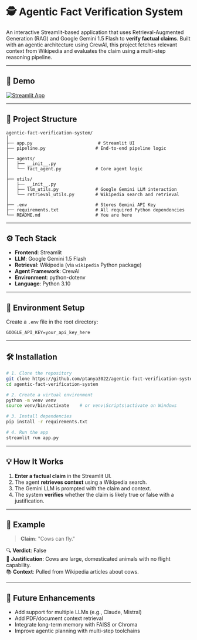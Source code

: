 # 🕵️ Agentic Fact Verification System

An interactive Streamlit-based application that uses Retrieval-Augmented Generation (RAG) and Google Gemini 1.5 Flash to **verify factual claims**. Built with an agentic architecture using CrewAI, this project fetches relevant context from Wikipedia and evaluates the claim using a multi-step reasoning pipeline.

---

## 🚀 Demo

[![Streamlit App](https://static.streamlit.io/badges/streamlit_badge_black_white.svg)](https://agentic-fact-verification-system-3yqwkdmsz6jwtdbsvwixnq.streamlit.app/)



---

## 📂 Project Structure

```
agentic-fact-verification-system/
│
├── app.py                         # Streamlit UI
├── pipeline.py                   # End-to-end pipeline logic
│
├── agents/
│   ├── __init__.py
│   └── fact_agent.py             # Core agent logic
│
├── utils/
│   ├── __init__.py
│   ├── llm_utils.py              # Google Gemini LLM interaction
│   └── retrieval_utils.py        # Wikipedia search and retrieval
│
├── .env                          # Stores Gemini API Key
├── requirements.txt              # All required Python dependencies
└── README.md                     # You are here
```

---

## ⚙️ Tech Stack

- **Frontend**: Streamlit  
- **LLM**: Google Gemini 1.5 Flash  
- **Retrieval**: Wikipedia (via `wikipedia` Python package)  
- **Agent Framework**: CrewAI  
- **Environment**: python-dotenv  
- **Language**: Python 3.10

---

## 🔑 Environment Setup

Create a `.env` file in the root directory:

```
GOOGLE_API_KEY=your_api_key_here
```

---

## 🛠️ Installation

```bash
# 1. Clone the repository
git clone https://github.com/ptanya3022/agentic-fact-verification-system.git
cd agentic-fact-verification-system

# 2. Create a virtual environment
python -m venv venv
source venv/bin/activate    # or venv\Scripts\activate on Windows

# 3. Install dependencies
pip install -r requirements.txt

# 4. Run the app
streamlit run app.py
```

---

## 💡 How It Works

1. **Enter a factual claim** in the Streamlit UI.  
2. The agent **retrieves context** using a Wikipedia search.  
3. The Gemini LLM is prompted with the claim and context.  
4. The system **verifies** whether the claim is likely true or false with a justification.

---

## 📌 Example

> **Claim**: "Cows can fly."

🔍 **Verdict**: False  
📝 **Justification**: Cows are large, domesticated animals with no flight capability.  
📚 **Context**: Pulled from Wikipedia articles about cows.

---

## 🧠 Future Enhancements

- Add support for multiple LLMs (e.g., Claude, Mistral)  
- Add PDF/document context retrieval  
- Integrate long-term memory with FAISS or Chroma  
- Improve agentic planning with multi-step toolchains


